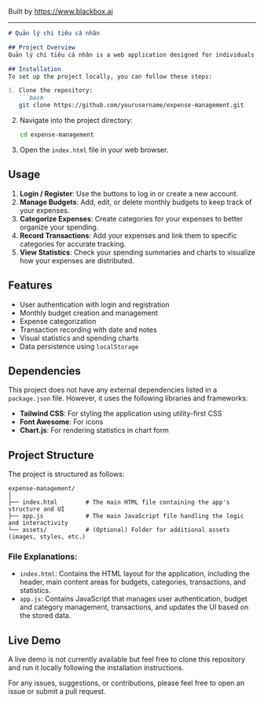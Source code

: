
Built by https://www.blackbox.ai

---

```markdown
# Quản lý chi tiêu cá nhân

## Project Overview
Quản lý chi tiêu cá nhân is a web application designed for individuals to manage their monthly expenses effectively. Users can create budgets, track their expenditures, categorize their expenses, and view statistics to better understand their financial habits. The app aims to simplify personal finance management and help users achieve their financial goals.

## Installation
To set up the project locally, you can follow these steps:

1. Clone the repository:
   ```bash
   git clone https://github.com/yourusername/expense-management.git
   ```
2. Navigate into the project directory:
   ```bash
   cd expense-management
   ```
3. Open the `index.html` file in your web browser.

## Usage
1. **Login / Register**: Use the buttons to log in or create a new account.
2. **Manage Budgets**: Add, edit, or delete monthly budgets to keep track of your expenses.
3. **Categorize Expenses**: Create categories for your expenses to better organize your spending.
4. **Record Transactions**: Add your expenses and link them to specific categories for accurate tracking.
5. **View Statistics**: Check your spending summaries and charts to visualize how your expenses are distributed.

## Features
- User authentication with login and registration
- Monthly budget creation and management
- Expense categorization
- Transaction recording with date and notes
- Visual statistics and spending charts
- Data persistence using `localStorage`

## Dependencies
This project does not have any external dependencies listed in a `package.json` file. However, it uses the following libraries and frameworks:
- **Tailwind CSS**: For styling the application using utility-first CSS
- **Font Awesome**: For icons
- **Chart.js**: For rendering statistics in chart form

## Project Structure
The project is structured as follows:

```
expense-management/
│
├── index.html        # The main HTML file containing the app's structure and UI
├── app.js            # The main JavaScript file handling the logic and interactivity
└── assets/           # (Optional) Folder for additional assets (images, styles, etc.)
```

### File Explanations:
- `index.html`: Contains the HTML layout for the application, including the header, main content areas for budgets, categories, transactions, and statistics.
- `app.js`: Contains JavaScript that manages user authentication, budget and category management, transactions, and updates the UI based on the stored data.

## Live Demo
A live demo is not currently available but feel free to clone this repository and run it locally following the installation instructions.

For any issues, suggestions, or contributions, please feel free to open an issue or submit a pull request.
```